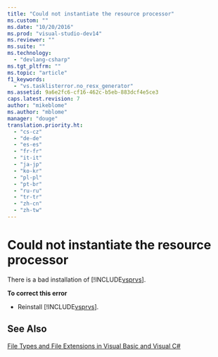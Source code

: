 ```yaml
---
title: "Could not instantiate the resource processor"
ms.custom: ""
ms.date: "10/20/2016"
ms.prod: "visual-studio-dev14"
ms.reviewer: ""
ms.suite: ""
ms.technology: 
  - "devlang-csharp"
ms.tgt_pltfrm: ""
ms.topic: "article"
f1_keywords: 
  - "vs.tasklisterror.no_resx_generator"
ms.assetid: 9a6e2fc6-cf16-462c-b5eb-883dcf4e5ce3
caps.latest.revision: 7
author: "mikeblome"
ms.author: "mblome"
manager: "douge"
translation.priority.ht: 
  - "cs-cz"
  - "de-de"
  - "es-es"
  - "fr-fr"
  - "it-it"
  - "ja-jp"
  - "ko-kr"
  - "pl-pl"
  - "pt-br"
  - "ru-ru"
  - "tr-tr"
  - "zh-cn"
  - "zh-tw"
---
```

# Could not instantiate the resource processor
There is a bad installation of [!INCLUDE[vsprvs](../code-quality/includes/vsprvs_md.md)].  
  
 **To correct this error**  
  
-   Reinstall [!INCLUDE[vsprvs](../code-quality/includes/vsprvs_md.md)].  
  
## See Also  
 [File Types and File Extensions in Visual Basic and Visual C#](http://msdn.microsoft.com/en-us/f793852c-da06-4d52-a826-65f635844772)